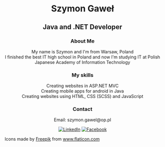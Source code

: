 <h1 align="center">Szymon Gaweł</h1>
<h2 align="center">Java and .NET Developer</h2>
<h3 align="center">About Me</h3>
<p align="center">
  My name is Szymon and I'm from Warsaw, Poland </br>
  I finished the best IT high school in Poland and now I'm studying IT at Polish Japanese Academy of Information Technology
</p>
<h3 align="center">My skills</h3>
<p align="center">
  Creating websites in ASP.NET MVC</br>
  Creating mobile apps for android in Java</br>
  Creating websites using HTML, CSS (SCSS) and JavaScript
</p>
<h3 align="center">Contact</h3>
<p align="center">Email: szymon.gawel@op.pl</p>  
<p align="center">
  <a href="https://www.linkedin.com/in/szymon-gawel/" target="_blank"><img src="https://cdn1.iconfinder.com/data/icons/social-80/32/Social_social_linkedin_linked_in-32.png" alt="LinkedIn"/></a>
  <a href="https://www.facebook.com/szymon.gawel.7/" target="_blank"><img src="https://cdn1.iconfinder.com/data/icons/social-80/32/Social_social_facebook-32.png" alt="Facebook"/></a>
</p>


<div>Icons made by <a href="https://www.flaticon.com/authors/freepik" title="Freepik">Freepik</a> from <a href="https://www.flaticon.com/" title="Flaticon">www.flaticon.com</a></div>
